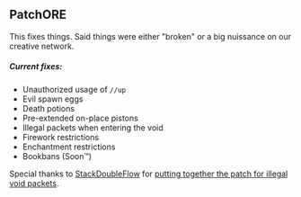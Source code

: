 
## PatchORE
This fixes things. Said things were either "broken" or a big nuissance on our creative network.

##### Current fixes:
* Unauthorized usage of `//up`
* Evil spawn eggs
* Death potions
* Pre-extended on-place pistons
* Illegal packets when entering the void
* Firework restrictions
* Enchantment restrictions
* Bookbans (Soon:tm:)

Special thanks to [StackDoubleFlow](https://github.com/StackDoubleFlow) for [putting together the patch for illegal void packets](https://github.com/StackDoubleFlow/IHateTheVoid).
